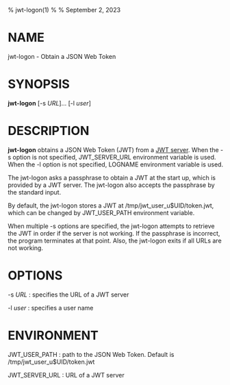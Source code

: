 % jwt-logon(1)
%
% September 2, 2023

# NAME

jwt-logon - Obtain a JSON Web Token

# SYNOPSIS

**jwt-logon** [-s _URL_]... [-l _user_]

# DESCRIPTION

**jwt-logon** obtains a JSON Web Token (JWT) from a [JWT
server](https://github.com/oss-tsukuba/jwt-server.git).
When the -s option is not specified,
JWT_SERVER_URL environment variable is used.  When the -l option is
not specified, LOGNAME environment variable is used.

The jwt-logon asks a passphrase to obtain a JWT at the start up,
which is provided by a JWT server.  The jwt-logon also accepts the
passphrase by the standard input.

By default, the jwt-logon stores a JWT at
/tmp/jwt_user_u$UID/token.jwt, which can be changed by JWT_USER_PATH
environment variable.

When multiple -s options are specified, the jwt-logon attempts to
retrieve the JWT in order if the server is not working.
If the passphrase is incorrect, the program terminates at that point.
Also, the jwt-logon exits if all URLs are not working.

# OPTIONS

-s _URL_
: specifies the URL of a JWT server

-l _user_
: specifies a user name

# ENVIRONMENT

JWT_USER_PATH
: path to the JSON Web Token.  Default is /tmp/jwt_user_u$UID/token.jwt

JWT_SERVER_URL
: URL of a JWT server
